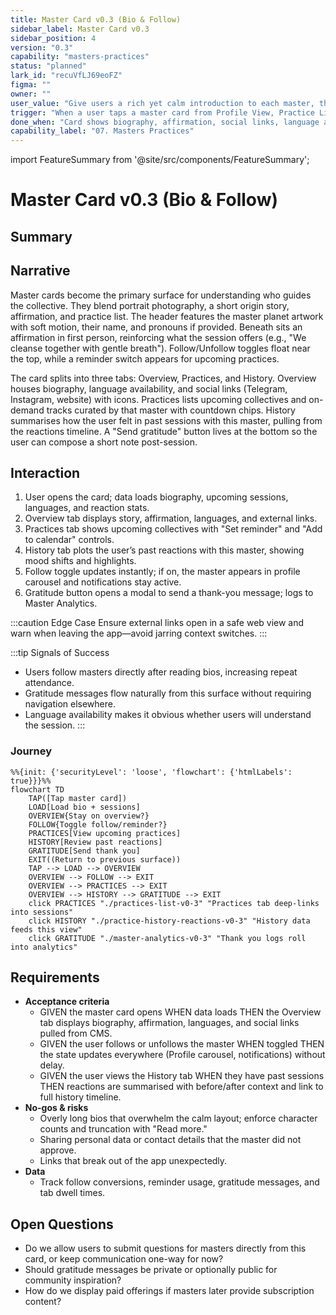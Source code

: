```yaml
---
title: Master Card v0.3 (Bio & Follow)
sidebar_label: Master Card v0.3
sidebar_position: 4
version: "0.3"
capability: "masters-practices"
status: "planned"
lark_id: "recuVfLJ69eoFZ"
figma: ""
owner: ""
user_value: "Give users a rich yet calm introduction to each master, their story, and upcoming collective practices."
trigger: "When a user taps a master card from Profile View, Practice List, or Home announcements."
done_when: "Card shows biography, affirmation, social links, language availability, practice history, and follow/reminder controls."
capability_label: "07. Masters Practices"
---
```


import FeatureSummary from '@site/src/components/FeatureSummary';

# Master Card v0.3 (Bio & Follow)

## Summary

<FeatureSummary />

## Narrative
Master cards become the primary surface for understanding who guides the collective. They blend portrait photography, a short origin story, affirmation, and practice list. The header features the master planet artwork with soft motion, their name, and pronouns if provided. Beneath sits an affirmation in first person, reinforcing what the session offers (e.g., "We cleanse together with gentle breath"). Follow/Unfollow toggles float near the top, while a reminder switch appears for upcoming practices.

The card splits into three tabs: Overview, Practices, and History. Overview houses biography, language availability, and social links (Telegram, Instagram, website) with icons. Practices lists upcoming collectives and on-demand tracks curated by that master with countdown chips. History summarises how the user felt in past sessions with this master, pulling from the reactions timeline. A "Send gratitude" button lives at the bottom so the user can compose a short note post-session.

## Interaction
1. User opens the card; data loads biography, upcoming sessions, languages, and reaction stats.
2. Overview tab displays story, affirmation, languages, and external links.
3. Practices tab shows upcoming collectives with "Set reminder" and "Add to calendar" controls.
4. History tab plots the user’s past reactions with this master, showing mood shifts and highlights.
5. Follow toggle updates instantly; if on, the master appears in profile carousel and notifications stay active.
6. Gratitude button opens a modal to send a thank-you message; logs to Master Analytics.

:::caution Edge Case
Ensure external links open in a safe web view and warn when leaving the app—avoid jarring context switches.
:::

:::tip Signals of Success
- Users follow masters directly after reading bios, increasing repeat attendance.
- Gratitude messages flow naturally from this surface without requiring navigation elsewhere.
- Language availability makes it obvious whether users will understand the session.
:::

### Journey

```mermaid
%%{init: {'securityLevel': 'loose', 'flowchart': {'htmlLabels': true}}}%%
flowchart TD
    TAP([Tap master card])
    LOAD[Load bio + sessions]
    OVERVIEW{Stay on overview?}
    FOLLOW{Toggle follow/reminder?}
    PRACTICES[View upcoming practices]
    HISTORY[Review past reactions]
    GRATITUDE[Send thank you]
    EXIT((Return to previous surface))
    TAP --> LOAD --> OVERVIEW
    OVERVIEW --> FOLLOW --> EXIT
    OVERVIEW --> PRACTICES --> EXIT
    OVERVIEW --> HISTORY --> GRATITUDE --> EXIT
    click PRACTICES "./practices-list-v0-3" "Practices tab deep-links into sessions"
    click HISTORY "./practice-history-reactions-v0-3" "History data feeds this view"
    click GRATITUDE "./master-analytics-v0-3" "Thank you logs roll into analytics"
```

## Requirements
- **Acceptance criteria**
  - GIVEN the master card opens WHEN data loads THEN the Overview tab displays biography, affirmation, languages, and social links pulled from CMS.
  - GIVEN the user follows or unfollows the master WHEN toggled THEN the state updates everywhere (Profile carousel, notifications) without delay.
  - GIVEN the user views the History tab WHEN they have past sessions THEN reactions are summarised with before/after context and link to full history timeline.
- **No-gos & risks**
  - Overly long bios that overwhelm the calm layout; enforce character counts and truncation with "Read more." 
  - Sharing personal data or contact details that the master did not approve.
  - Links that break out of the app unexpectedly.
- **Data**
  - Track follow conversions, reminder usage, gratitude messages, and tab dwell times.

## Open Questions
- Do we allow users to submit questions for masters directly from this card, or keep communication one-way for now?
- Should gratitude messages be private or optionally public for community inspiration?
- How do we display paid offerings if masters later provide subscription content?
